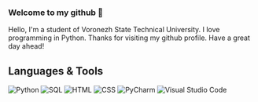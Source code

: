 ### Welcome to my github 👋
<a> Hello, I'm a student of Voronezh State Technical University. I love programming in Python.
Thanks for visiting my github profile. Have a great day ahead!</a>

## Languages & Tools
![Python](https://shields.io/badge/-Python-870088?style=flat-square&logo=python&logoColor=ffffff)
![SQL](https://shields.io/badge/-SQL-8d008e?style=flat-square&logo=sqlite&logoColor=ffffff)
![HTML](https://shields.io/badge/-HTML5-930393?style=flat-square&logo=html5&logoColor=ffffff)
![CSS](https://shields.io/badge/-CSS3-991199?style=flat-square&logo=css3&logoColor=ffffff)
![PyCharm](https://shields.io/badge/-PyCharm-9f1b9f?style=flat-square&logo=PyCharm&logoColor=ffffff)
![Visual Studio Code](https://shields.io/badge/-Visual_Studio_Code-a524a5?style=flat-square&logo=visual-studio-code&logoColor=ffffff)

